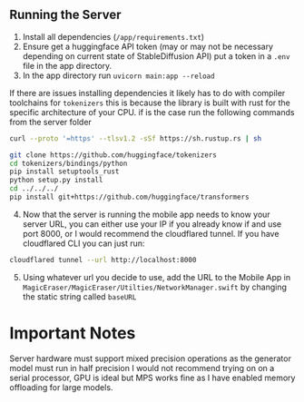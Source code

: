 ## Running the Server

1. Install all dependencies (`/app/requirements.txt`)
2. Ensure get a huggingface API token (may or may not be necessary depending on current state of StableDiffusion API)
   put a token in a `.env` file in the app directory.
3. In the app directory run `uvicorn main:app --reload`

If there are issues installing dependencies it likely has to do with compiler toolchains for `tokenizers` this is because the library is built with rust for the specific architecture of your CPU. if is the case run the following commands from the server folder

```bash
curl --proto '=https' --tlsv1.2 -sSf https://sh.rustup.rs | sh

git clone https://github.com/huggingface/tokenizers
cd tokenizers/bindings/python
pip install setuptools_rust
python setup.py install
cd ../../../
pip install git+https://github.com/huggingface/transformers
```

4. Now that the server is running the mobile app needs to know your server URL, you can either use your IP if you already know if and use port 8000, or I would recommend the cloudflared tunnel. If you have cloudflared CLI you can just run:

```bash
cloudflared tunnel --url http://localhost:8000
```

5. Using whatever url you decide to use, add the URL to the Mobile App in `MagicEraser/MagicEraser/Utilties/NetworkManager.swift` by changing the static string called `baseURL`

# Important Notes

Server hardware must support mixed precision operations as the generator model must run in half precision
I would not recommend trying on on a serial processor, GPU is ideal but MPS works fine as I have enabled memory offloading for large models.
